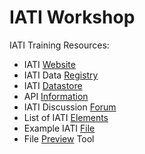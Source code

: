 # IATI Workshop

IATI Training Resources:

* IATI [Website](http://iatistandard.org/)
* IATI Data [Registry](https://iatiregistry.org/dataset)
* IATI [Datastore](http://datastore.iatistandard.org/docs/)
* API [Information](https://iatiregistry.org/registry-api)
* IATI Discussion [Forum](https://discuss.iatistandard.org/t/welcome-to-iati-discuss/6)
* List of IATI [Elements](https://github.com/Humanitarian-AI/IATI-505000/blob/master/Fields/Fields_IATI.csv)
* Example IATI [File](http://hxs.ngo/iati_2.02_example.xml)
* File [Preview](http://preview.iatistandard.org/) Tool
